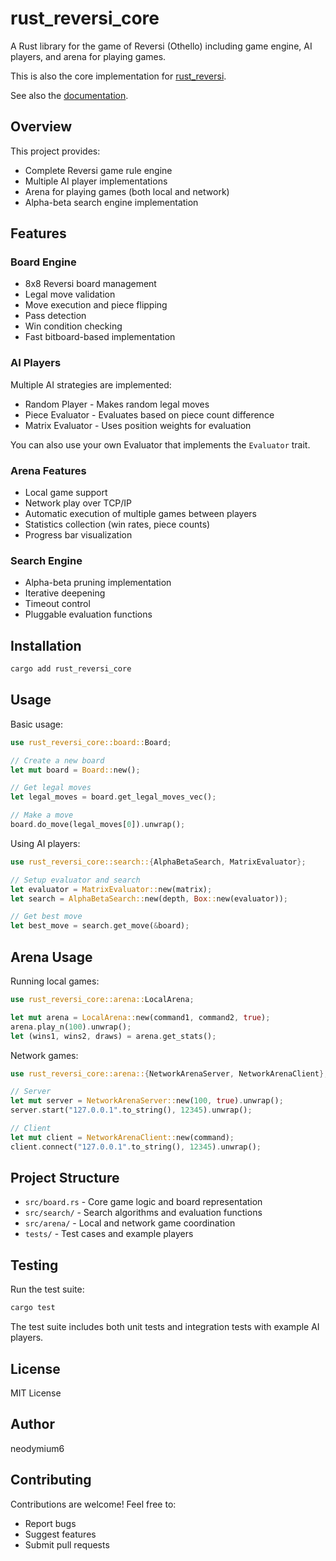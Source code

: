 # rust_reversi_core

A Rust library for the game of Reversi (Othello) including game engine, AI players, and arena for playing games.

This is also the core implementation for [rust_reversi](https://github.com/neodymium6/rust_reveri).

See also the [documentation](https://docs.rs/rust_reversi_core).

## Overview

This project provides:

- Complete Reversi game rule engine
- Multiple AI player implementations
- Arena for playing games (both local and network)
- Alpha-beta search engine implementation

## Features

### Board Engine

- 8x8 Reversi board management
- Legal move validation
- Move execution and piece flipping
- Pass detection
- Win condition checking
- Fast bitboard-based implementation

### AI Players

Multiple AI strategies are implemented:

- Random Player - Makes random legal moves
- Piece Evaluator - Evaluates based on piece count difference
- Matrix Evaluator - Uses position weights for evaluation

You can also use your own Evaluator that implements the `Evaluator` trait.

### Arena Features

- Local game support
- Network play over TCP/IP
- Automatic execution of multiple games between players
- Statistics collection (win rates, piece counts)
- Progress bar visualization

### Search Engine

- Alpha-beta pruning implementation
- Iterative deepening
- Timeout control
- Pluggable evaluation functions

## Installation

```bash
cargo add rust_reversi_core
```

## Usage

Basic usage:

```rust
use rust_reversi_core::board::Board;

// Create a new board
let mut board = Board::new();

// Get legal moves
let legal_moves = board.get_legal_moves_vec();

// Make a move
board.do_move(legal_moves[0]).unwrap();
```

Using AI players:

```rust
use rust_reversi_core::search::{AlphaBetaSearch, MatrixEvaluator};

// Setup evaluator and search
let evaluator = MatrixEvaluator::new(matrix);
let search = AlphaBetaSearch::new(depth, Box::new(evaluator));

// Get best move
let best_move = search.get_move(&board);
```

## Arena Usage

Running local games:

```rust
use rust_reversi_core::arena::LocalArena;

let mut arena = LocalArena::new(command1, command2, true);
arena.play_n(100).unwrap();
let (wins1, wins2, draws) = arena.get_stats();
```

Network games:

```rust
use rust_reversi_core::arena::{NetworkArenaServer, NetworkArenaClient};

// Server
let mut server = NetworkArenaServer::new(100, true).unwrap();
server.start("127.0.0.1".to_string(), 12345).unwrap();

// Client
let mut client = NetworkArenaClient::new(command);
client.connect("127.0.0.1".to_string(), 12345).unwrap();
```

## Project Structure

- `src/board.rs` - Core game logic and board representation
- `src/search/` - Search algorithms and evaluation functions
- `src/arena/` - Local and network game coordination
- `tests/` - Test cases and example players

## Testing

Run the test suite:

```bash
cargo test
```

The test suite includes both unit tests and integration tests with example AI players.

## License

MIT License

## Author

neodymium6

## Contributing

Contributions are welcome! Feel free to:

- Report bugs
- Suggest features
- Submit pull requests
